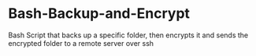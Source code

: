 # Bash-Backup-and-Encrypt
Bash Script that backs up a specific folder, then encrypts it and sends the encrypted folder to a remote server over ssh
